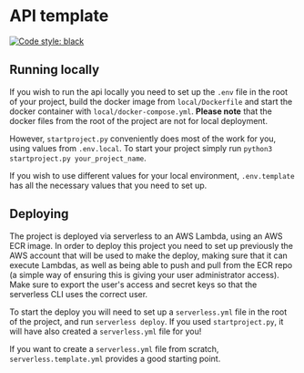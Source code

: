 # API template
[![Code style: black](https://img.shields.io/badge/code%20style-black-000000.svg)](https://github.com/psf/black)

## Running locally

If you wish to run the api locally you need to set up the `.env` file in the root of your project, build the docker image from `local/Dockerfile` and start the docker container with `local/docker-compose.yml`. **Please note** that the docker files from the root of the project are not for local deployment.

However, `startproject.py` conveniently does most of the work for you, using values from `.env.local`. To start your project simply run `python3 startproject.py your_project_name`.

If you wish to use different values for your local environment, `.env.template` has all the necessary values that you need to set up.

## Deploying

The project is deployed via serverless to an AWS Lambda, using an AWS ECR image. In order to deploy this project you need to set up previously the AWS account that will be used to make the deploy, making sure that it can execute Lambdas, as well as being able to push and pull from the ECR repo (a simple way of ensuring this is giving your user administrator access). Make sure to export the user's access and secret keys so that the serverless CLI uses the correct user.

To start the deploy you will need to set up a `serverless.yml` file in the root of the project, and run `serverless deploy`. If you used `startproject.py`, it will have also created a `serverless.yml` file for you!

If you want to create a `serverless.yml` file from scratch, `serverless.template.yml` provides a good starting point.
